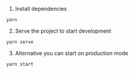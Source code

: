 1. Install dependencies

```
yarn
```

2. Serve the project to start development

```
yarn serve
```

3. Alternative you can start on production mode
```
yarn start
```